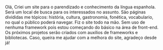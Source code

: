 Olá,
Criei um site para o parendizado e conhecimento da língua espanhola. Será um local de busca para os interessados no assunto.
São páginas divididas me tópicos: história, cultura, gastronomia, fonética, vocabulario, no qual o público poderá navegar.
Fiz o site todo na mão. Sem uso de nenhuma framework pois estou começando do básico na área de front-end.
Os próximos projetos serão criados com auxílios de frameworks e bibliotecas.
Caso, queira me ajudar com a melhora do site, agradeço desde já!
